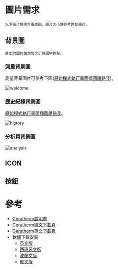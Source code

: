 


# 圖片需求

`以下圖片點開可看原圖，圖片大小請參考原始圖片。`

## 背景圖

`產出的圖片請勿包含示意圖中的點。`

### 測量背景圖

測量背景圖片可參考下圖([原始程式執行畫面擷圖請點我](01baec4fa2158d0c407f3bc6f2de6f4d/raw/welcome.png))。

![welcome](01baec4fa2158d0c407f3bc6f2de6f4d/raw/welcome-withoutword.png)


### 歷史紀錄背景圖

[原始程式執行畫面擷圖請點我](01baec4fa2158d0c407f3bc6f2de6f4d/raw/history.png)。

![history](01baec4fa2158d0c407f3bc6f2de6f4d/raw/history-withoutword.png)


### 分析頁背景圖

![analysis](01baec4fa2158d0c407f3bc6f2de6f4d/raw/analysis-withoutword.png)


## ICON




## 按鈕



# 參考

* [Geratherm說明書](http://geratherm.de/download/desktop-2-0-software-instructions.pdf)
* [Geratherm德文下載頁](http://geratherm.de/diagnostik/downloadbereich/)
* [Geratherm英文下載頁](http://geratherm.de/en/diagnostic/download-area/)
* 軟體下載安裝
  * [英文版](http://geratherm.de/download/setupGB.exe)
  * [西班牙文版](http://geratherm.de/download/setupES.exe)
  * [波蘭文版](http://geratherm.de/download/setupPL.exe)
  * [俄文版](http://geratherm.de/download/setupRU.exe)